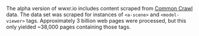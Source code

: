 The alpha version of wwxr.io includes content scraped from [Common Crawl][cc] data. The data set was scraped for instances of `<a-scene>` and `<model-viewer>` tags. Approximately 3 billion web pages were processed, but this only yielded ~38,000 pages containing those tags.

[cc]: https://commoncrawl.org/

